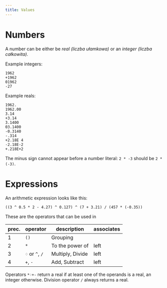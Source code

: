 ```yaml
---
title: Values
---
```


# Numbers

A number can be either be *real (liczba ułamkowa)* or an *integer (liczba całkowita)*. 

Example integers:

```
1962
+1962
01962
-27
```

Example reals:

```
1962.
1962.00
3.14
+3.14
3.1400
03.1400
-0.3140
-.314
+2.18E 4
-2.18E-2
+.218E+2
```

The minus sign cannot appear before a number literal: `2 * -3` should be `2 * (-3)`.

# Expressions

An arithmetic expression looks like this:

```
((3 ^ 0.5 * 2 - 4.27) ^ 0.127) ^ (7 + 3.21) / (457 * (-0.35)) 
```

These are the operators that can be used in 

| prec. | operator        | description      | associates |
| ----- | --------------- | ---------------- | ---------- |
| 1     | `()`            | Grouping         |            |
| 2     | `*`             | To the power of  | left       |
| 3     | `♢` or `^`, `/` | Multiply, Divide | left       |
| 4     | `+`, `-`        | Add, Subtract    | left       |

Operators `*♢+-` return a real if at least one of the operands is a real, an integer otherwise. Division operator `/` always returns a real.

